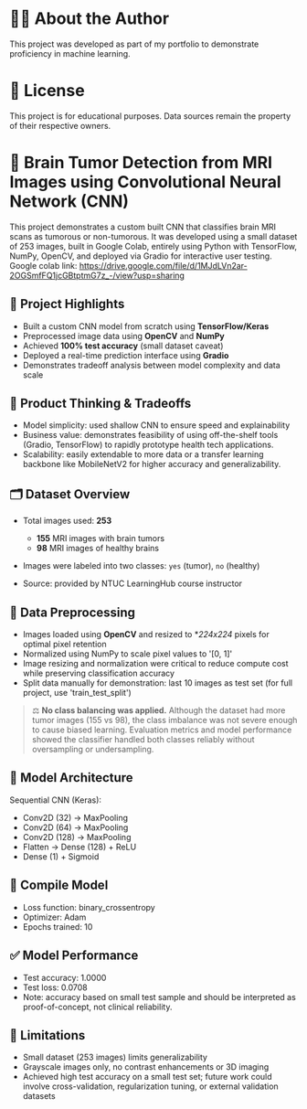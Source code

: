 # 🙋‍♀️ About the Author
This project was developed as part of my portfolio to demonstrate proficiency in machine learning.

# 📜 License
This project is for educational purposes. Data sources remain the property of their respective owners.

# 🧠 Brain Tumor Detection from MRI Images using Convolutional Neural Network (CNN)
This project demonstrates a custom built CNN that classifies brain MRI scans as tumorous or non-tumorous. It was developed using a small dataset of 253 images, built in Google Colab, entirely using Python with TensorFlow, NumPy, OpenCV, and deployed via Gradio for interactive user testing.
Google colab link: https://drive.google.com/file/d/1MJdLVn2ar-2OGSmfFQ1jcGBtptmG7z_-/view?usp=sharing

## 📌 Project Highlights
- Built a custom CNN model from scratch using **TensorFlow/Keras**
- Preprocessed image data using **OpenCV** and **NumPy**
- Achieved **100% test accuracy** (small dataset caveat)
- Deployed a real-time prediction interface using **Gradio**
- Demonstrates tradeoff analysis between model complexity and data scale

## 🎯 Product Thinking & Tradeoffs
- Model simplicity: used shallow CNN to ensure speed and explainability
- Business value: demonstrates feasibility of using off-the-shelf tools (Gradio, TensorFlow) to rapidly prototype health tech applications.
- Scalability: easily extendable to more data or a transfer learning backbone like MobileNetV2 for higher accuracy and generalizability.

## 🗂️ Dataset Overview
- Total images used: **253**
  - **155** MRI images with brain tumors
  - **98** MRI images of healthy brains
- Images were labeled into two classes: `yes` (tumor), `no` (healthy)

- Source: provided by NTUC LearningHub course instructor

## 🔎 Data Preprocessing
- Images loaded using **OpenCV** and resized to **224x224* pixels for optimal pixel retention
- Normalized using NumPy to scale pixel values to '[0, 1]'
- Image resizing and normalization were critical to reduce compute cost while preserving classification accuracy
- Split data manually for demonstration: last 10 images as test set (for full project, use 'train_test_split')

> ⚖️ **No class balancing was applied.**
Although the dataset had more tumor images (155 vs 98), the class imbalance was not severe enough to cause biased learning. Evaluation metrics and model performance showed the classifier handled both classes reliably without oversampling or undersampling.

## 🧠 Model Architecture
Sequential CNN (Keras):
- Conv2D (32) → MaxPooling
- Conv2D (64) → MaxPooling
- Conv2D (128) → MaxPooling
- Flatten → Dense (128) + ReLU
- Dense (1) + Sigmoid

## 🧠 Compile Model
- Loss function: binary_crossentropy
- Optimizer: Adam
- Epochs trained: 10

## ✅ Model Performance
- Test accuracy: 1.0000
- Test loss: 0.0708
- Note: accuracy based on small test sample and should be interpreted as proof-of-concept, not clinical reliability.

## 📌 Limitations
- Small dataset (253 images) limits generalizability
- Grayscale images only, no contrast enhancements or 3D imaging
- Achieved high test accuracy on a small test set; future work could involve cross-validation, regularization tuning, or external validation datasets
